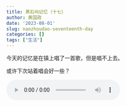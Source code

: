 ```yaml
---
title: 黑石屿记忆（十七）
author: 黄国政
date: '2023-08-01'
slug: naozhoudao-seventeenth-day
categories: []
tags: ["生活"]
---
```


<!--more-->

今天的记忆是在镇上唱了一首歌，但是唱不上去。

或许下次站着唱会好一些？

<!-- 在 chrome 浏览器中已经禁用了 autoplay 属性 -->
<audio controls>
    <source src="https://guozheng.rbind.io/audio/2023/08/葡萄成熟时.mp3" type="audio/mpeg">
</audio>

